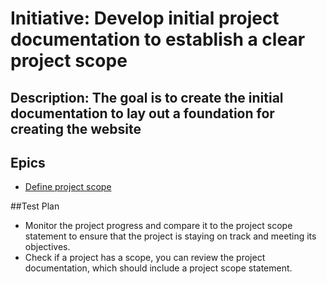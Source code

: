 # Initiative: Develop initial project documentation to establish a clear project scope
## Description: The goal is to create the initial documentation to lay out a foundation for creating the website
## Epics
* [Define project scope](../../theme_1/initiatives/epics/epic_project_scope.md)

##Test Plan
* Monitor the project progress and compare it to the project scope statement to ensure that the project is staying on track and meeting its objectives.
* Check if a project has a scope, you can review the project documentation, which should include a project scope statement.